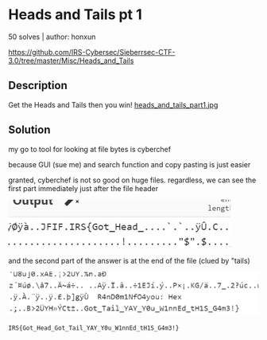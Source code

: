 # Heads and Tails pt 1
50 solves | author: honxun

https://github.com/IRS-Cybersec/Sieberrsec-CTF-3.0/tree/master/Misc/Heads_and_Tails

## Description
Get the Heads and Tails
then you win!
[heads_and_tails_part1.jpg](/Misc/Heads&Tails/heads_and_tails_part1.jpg)

## Solution
my go to tool for looking at file bytes is cyberchef

because GUI (sue me) and search function and copy pasting is just easier 

granted, cyberchef is not so good on huge files. regardless, we can see the first part immediately just after the file header

![part 1](/Misc/Heads&Tails/h&t1sol1.png)

and the second part of the answer is at the end of the file (clued by "tails)

![part 2](/Misc/Heads&Tails/h&t1sol2.png)

`IRS{Got_Head_Got_Tail_YAY_Y0u_W1nnEd_tH1S_G4m3!}`
